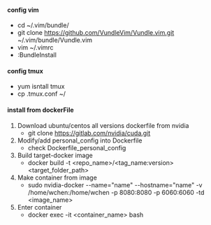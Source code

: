 #### config vim
* cd ~/.vim/bundle/
* git clone https://github.com/VundleVim/Vundle.vim.git ~/.vim/bundle/Vundle.vim 
* vim ~/.vimrc
* :BundleInstall
#### config tmux
* yum isntall tmux
* cp .tmux.conf ~/
#### install from dockerFile
1. Download ubuntu/centos all versions dockerfile from nvidia
	* git clone https://gitlab.com/nvidia/cuda.git
3. Modify/add personal_config into Dockerfile
	* check Dockerfile_personal_config
2. Build target-docker image
	* docker build -t <repo_name>/<tag_name:version>  <target_folder_path>
3. Make container from image
	* sudo nvidia-docker --name="name" --hostname="name" -v /home/wchen:/home/wchen -p 8080:8080 -p 6060:6060 -td <image_name>
4. Enter container
	* docker exec -it <container_name> bash

